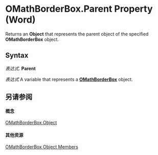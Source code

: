
# OMathBorderBox.Parent Property (Word)

Returns an  **Object** that represents the parent object of the specified **OMathBorderBox** object.


## Syntax

 _表达式_. **Parent**

 _表达式_ A variable that represents a **[OMathBorderBox](a13bd7f4-606a-d483-a36d-944356b13c95.md)** object.


## 另请参阅


#### 概念


[OMathBorderBox Object](a13bd7f4-606a-d483-a36d-944356b13c95.md)
#### 其他资源


[OMathBorderBox Object Members](http://msdn.microsoft.com/library/85ad2696-2037-2313-554a-6dff12284105%28Office.15%29.aspx)